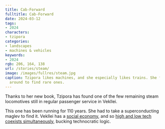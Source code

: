 ```yaml
---
title: Cab-Forward
fulltitle: Cab-Forward
date: 2024-03-12
tags:
- 2024
characters:
- tzipora
categories:
- landscapes
- machines & vehicles
keywords:
- 2024
rgb: 206, 164, 138
url: /stories/steam/
image: /images/fullres/steam.jpg
caption: Tzipora likes machines, and she especially likes trains. She follows them
  around to find rare ones.
---
```

Thanks to her new book, Tzipora has found one of the few remaining steam locomotives still in regular passenger service in Vekllei.

This one has been running for 110 years. She had to take a superconducting maglev to find it. Vekllei has a [social economy](/social-economy/), and so [high and low tech coexists simultaneously](/bulletin/technology/), bucking technocratic logic.
